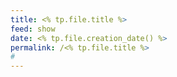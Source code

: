 ```yaml
---
title: <% tp.file.title %>
feed: show
date: <% tp.file.creation_date() %>
permalink: /<% tp.file.title %>
#
---
```


